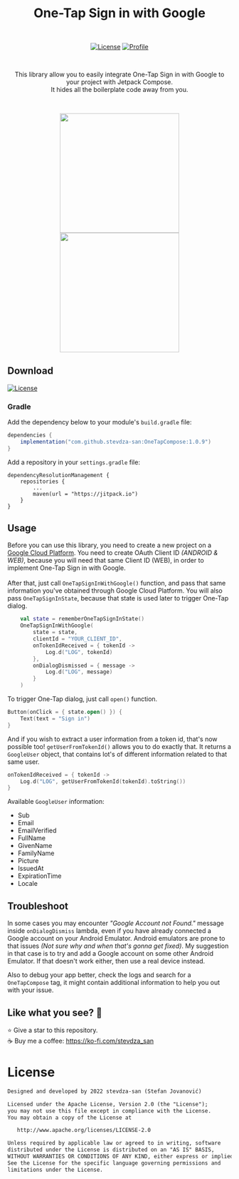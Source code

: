 <h1 align="center">One-Tap Sign in with Google</h1></br>

<p align="center">
  <a href="https://jitpack.io/#stevdza-san/OneTapCompose/1.0.9"><img alt="License" src="https://badgen.net/badge/Jitpack/1.0.9/orange?icon=github"/></a>
  <a href="https://github.com/stevdza-san"><img alt="Profile" src="https://badgen.net/badge/Github/stevdza_san/green?icon=github"/></a>
</p><br>

<p align="center">
This library allow you to easily integrate One-Tap Sign in with Google to your project with Jetpack Compose. </br>
It hides all the boilerplate code away from you.
</p><br>

<p align="center">
<img src="https://github.com/stevdza-san/OneTapCompose/blob/master/previews/OneTap.gif" width="268"/>
  <img src="https://github.com/stevdza-san/OneTapCompose/blob/master/previews/OneTap2.gif" width="268"/>
</p>

## Download
<a href="https://jitpack.io/#stevdza-san/OneTapCompose/1.0.9"><img alt="License" src="https://badgen.net/badge/Jitpack/1.0.9/orange?icon=github"/></a>

### Gradle

Add the dependency below to your module's `build.gradle` file:
```gradle
dependencies {
    implementation("com.github.stevdza-san:OneTapCompose:1.0.9")
}
```
Add a repository in your `settings.gradle` file:
```
dependencyResolutionManagement {
    repositories {
        ...
        maven(url = "https://jitpack.io")
    }
}
```
## Usage

Before you can use this library, you need to create a new project on a <a href="https://cloud.google.com/">Google Cloud Platform</a>.
You need to create OAuth Client ID <i>(ANDROID & WEB)</i>, because you will need that same Client ID (WEB), in order to implement One-Tap Sign in with Google.
</br></br>
After that, just call `OneTapSignInWithGoogle()` function, and pass that same information you've obtained through Google Cloud Platform.
You will also pass `OneTapSignInState`, because that state is used later to trigger One-Tap dialog.

```kotlin
    val state = rememberOneTapSignInState()
    OneTapSignInWithGoogle(
        state = state,
        clientId = "YOUR_CLIENT_ID",
        onTokenIdReceived = { tokenId ->
            Log.d("LOG", tokenId)
        },
        onDialogDismissed = { message ->
            Log.d("LOG", message)
        }
    )
```

To trigger One-Tap dialog, just call `open()` function.

```kotlin
Button(onClick = { state.open() }) {
    Text(text = "Sign in")
}
```

And if you wish to extract a user information from a token id, that's now possible too! `getUserFromTokenId()` allows you to do exactly that. It returns a `GoogleUser` object, that contains lot's of different information related to that same user.

```kotlin
onTokenIdReceived = { tokenId ->
    Log.d("LOG", getUserFromTokenId(tokenId).toString())
}
```

Available `GoogleUser` information:
- Sub
- Email
- EmailVerified
- FullName
- GivenName
- FamilyName
- Picture
- IssuedAt
- ExpirationTime
- Locale

## Troubleshoot
In some cases you may encounter <i>"Google Account not Found."</i> message inside `onDialogDismiss` lambda, even if you have already connected a Google account
on your Android Emulator. Android emulators are prone to that issues <i>(Not sure why and when that's gonna get fixed)</i>.
My suggestion in that case is to try and add a Google account on some other Android Emulator.
If that doesn't work either, then use a real device instead.

Also to debug your app better, check the logs and search for a `OneTapCompose` tag, it might contain additional information to help you out with your issue.

## Like what you see? :yellow_heart:
⭐ Give a star to this repository. <br />
☕ Buy me a coffee: https://ko-fi.com/stevdza_san

# License
```xml
Designed and developed by 2022 stevdza-san (Stefan Jovanović)

Licensed under the Apache License, Version 2.0 (the "License");
you may not use this file except in compliance with the License.
You may obtain a copy of the License at

   http://www.apache.org/licenses/LICENSE-2.0

Unless required by applicable law or agreed to in writing, software
distributed under the License is distributed on an "AS IS" BASIS,
WITHOUT WARRANTIES OR CONDITIONS OF ANY KIND, either express or implied.
See the License for the specific language governing permissions and
limitations under the License.
```
